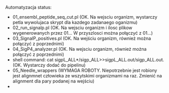 Automatyzacja status:
- 01_ensembl_peptide_seq_cut.pl (OK. Na wejsciu organizm, wystarczy petla wywolujaca skrypt dla kazdego zadanaego oganizmu)
- 02_run_signalp.pl (OK. Na wejsciu organizm i ilosc plikow wygenerowanych przez 01... W przyszlosci można połączyć z 01...)
- 03_SignalP_positives.pl (OK. Na wejściu organizm, również można połączyć z poprzednimi)
- 04_SigP4_analyzer.pl (OK. Na wejsciu organizm, również można połączyć z poprzednimi)
- shell command: cat sigpL_ALL*/sigp_ALL>>sigpL_ALL.out/sigp_ALL.out.(OK. Wystarczy dodać do pipelinu)
- 05_Needle_wrappers (WYMAGA ROBOTY. Niepotrzebnie jest robiony jest alignmnet człowieka ze wszytskimi organizmami na raz. Zmienić na alignment dla pary podanej na wejściu)
-


